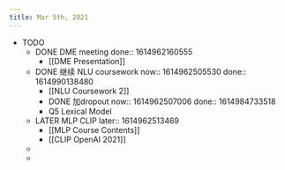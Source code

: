 ```yaml
---
title: Mar 5th, 2021
---
```


- TODO
	- DONE DME meeting
	  done:: 1614962160555
		- [[DME Presentation]]
	- DONE 继续 NLU coursework
	  now:: 1614962505530
	  done:: 1614990138480
		- [[NLU Coursework 2]]
		- DONE 加dropout
		  now:: 1614962507006
		  done:: 1614984733518
		- Q5 Lexical Model
	- LATER MLP CLIP
	  later:: 1614962513469
		- [[MLP Course Contents]]
		- [[CLIP OpenAI 2021]]
	-
	-